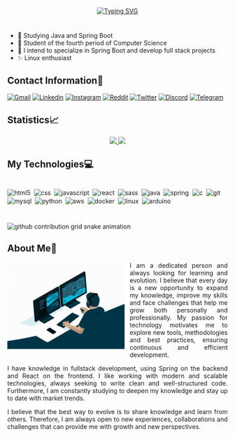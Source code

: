 <div align="center">
  <a href="https://github.com/grsantos56">
    <img src="https://readme-typing-svg.demolab.com?font=Fira+Code&weight=700&size=32&pause=1000&color=5B8CDF&center=true&vCenter=true&random=false&width=720&lines=Hello+World!+Welcome+to+My+Profile!👋" alt="Typing SVG">
  </a>
</div> 

#

- 🌱 Studying Java and Spring Boot
- 📖 Student of the fourth period of Computer Science
- 🎯 I intend to specialize in Spring Boot and develop full stack projects
- ✨ Linux enthusiast

## Contact Information📩

[![Gmail](https://img.shields.io/badge/Gmail-D14836?style=for-the-badge&logo=gmail&logoColor=white)](mailto:gabrielrsantos999@gmail.com)
[![Linkedin](https://img.shields.io/badge/LinkedIn-0077B5?style=for-the-badge&logo=linkedin&logoColor=white)](https://www.linkedin.com/in/gabrielrsantos56/)
[![Instagram](https://img.shields.io/badge/Instagram-E4405F?style=for-the-badge&logo=instagram&logoColor=white)](https://www.instagram.com/gabrielrsantos56?igsh=YnRyMzdqaG4xbDNv)
[![Reddit](https://img.shields.io/badge/Reddit-FF4500?style=for-the-badge&logo=reddit&logoColor=white)](https://www.reddit.com/user/No-Skin7904/)
[![Twitter](https://img.shields.io/badge/Twitter-000000?style=for-the-badge&logo=X&logoColor=white)](https://x.com/GabrielRS35)
[![Discord](https://img.shields.io/badge/Discord-7289DA?style=for-the-badge&logo=discord&logoColor=white)](https://discord.com/users/894967620456038470)
[![Telegram](https://img.shields.io/badge/Telegram-2CA5E0?style=for-the-badge&logo=telegram&logoColor=white)](https://t.me/GabrielRSanto)


## Statistics📈

<div align="center">
  <a href="https://github.com/gabrielrsanto56/">
    <img height="180" src="https://github-readme-stats.vercel.app/api?username=grsantos56&show_icons=true&theme=tokyonight&cache_seconds=86400"/>
  <a href="https://github.com/grsantos56/">
    <img height="180" src="https://github-readme-stats.vercel.app/api/top-langs?username=grsantos56&layout=compact&langs_count=8&theme=tokyonight&cache_seconds=86400"/>
  </a>
</div>
    
## My Technologies💻

<div style="display:inline-block;"><br>
  <img align="center" width="45" alt="html5" src="https://cdn.jsdelivr.net/gh/devicons/devicon@latest/icons/html5/html5-original.svg" >&nbsp;
  <img align="center" width="45" alt="css" src="https://cdn.jsdelivr.net/gh/devicons/devicon@latest/icons/css3/css3-original.svg">&nbsp;
  <img align="center" width="45" alt="javascript" src="https://cdn.jsdelivr.net/gh/devicons/devicon@latest/icons/javascript/javascript-original.svg">&nbsp;
  <img align="center" width="45" alt="react" src="https://cdn.jsdelivr.net/gh/devicons/devicon@latest/icons/react/react-original.svg">&nbsp;
  <img align="center" width="45" alt="sass" src="https://cdn.jsdelivr.net/gh/devicons/devicon@latest/icons/sass/sass-original.svg">&nbsp;
  <img align="center" width="45" alt="java" src="https://cdn.jsdelivr.net/gh/devicons/devicon@latest/icons/java/java-original.svg">&nbsp;
  <img align="center" width="45" alt="spring" src="https://cdn.jsdelivr.net/gh/devicons/devicon@latest/icons/spring/spring-original.svg">&nbsp;
  <img align="center" width="45" alt="c" src="https://cdn.jsdelivr.net/gh/devicons/devicon@latest/icons/c/c-original.svg">&nbsp;
  <img align="center" width="45" alt="git" src="https://cdn.jsdelivr.net/gh/devicons/devicon@latest/icons/git/git-original.svg">&nbsp;
  <img align="center" width="45" alt="mysql" src="https://cdn.jsdelivr.net/gh/devicons/devicon@latest/icons/mysql/mysql-original-wordmark.svg">&nbsp;
  <img align="center" width="45" alt="python" src="https://cdn.jsdelivr.net/gh/devicons/devicon@latest/icons/python/python-original.svg">&nbsp;
  <img align="center" width="45" alt="aws" src="https://cdn.jsdelivr.net/gh/devicons/devicon@latest/icons/amazonwebservices/amazonwebservices-original-wordmark.svg">&nbsp;
  <img align="center" width="45" alt="docker" src="https://cdn.jsdelivr.net/gh/devicons/devicon@latest/icons/docker/docker-original.svg">&nbsp;
  <img align="center" width="45" alt="linux" src="https://cdn.jsdelivr.net/gh/devicons/devicon@latest/icons/linux/linux-original.svg">&nbsp;
  <img align="center" width="45" alt="arduino" src="https://cdn.jsdelivr.net/gh/devicons/devicon@latest/icons/arduino/arduino-original.svg">&nbsp;
  
  
  
</div>

#
<picture align="center">
  <source media="(prefers-color-scheme: dark)" srcset="https://raw.githubusercontent.com/grsantos56/grsantos56/output/github-contribution-grid-snake-dark.svg">
  <source media="(prefers-color-scheme: light)" srcset="https://raw.githubusercontent.com/grsantos56/grsantos56/output/github-contribution-grid-snake-dark.svg">
  <img align="center" alt="github contribution grid snake animation" src="https://raw.githubusercontent.com/gabrielrsanto56/grsantos56/output/github-contribution-grid-snake.svg">
</picture>

## About Me🚀
  <img align="left" alt="gif" src="gif.gif" width="280">
  <div align="justify">
  <p>
  I am a dedicated person and always looking for learning and evolution. I believe that every day is a new opportunity to expand my knowledge, improve my skills and face challenges that help me grow both personally and professionally. My passion for technology motivates me to explore new tools, methodologies and best practices, ensuring continuous and efficient development.
  
  I have knowledge in fullstack development, using Spring on the backend and React on the frontend. I like working with modern and scalable technologies, always seeking to write clean and well-structured code. Furthermore, I am constantly studying to deepen my knowledge and stay up to date with market trends.
  
  I believe that the best way to evolve is to share knowledge and learn from others. Therefore, I am always open to new experiences, collaborations and challenges that can provide me with growth and new perspectives.
  </p>
</div>
